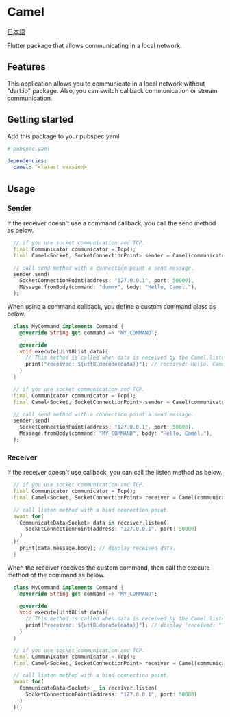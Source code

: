 # Camel
[日本語]()<br/>

Flutter package that allows communicating in a local network.

## Features
This application allows you to communicate in a local network without "dart:io" package.
Also, you can switch callback communication or stream communication.

## Getting started
Add this package to your pubspec.yaml
```yaml
# pubspec.yaml

dependencies:
  camel: ^<latest version>
```

## Usage

### Sender
If the receiver doesn't use a command callback, you call the send method as below.
```dart
  // if you use socket communication and TCP.
  final Communicator communicator = Tcp();
  final Camel<Socket, SocketConnectionPoint> sender = Camel(communicator);

  // call send method with a connection point a send message.
  sender.send(
    SocketConnectionPoint(address: "127.0.0.1", port: 50000),
    Message.fromBody(command: "dummy", body: "Hello, Camel."),
  );
```

When using a command callback, you define a custom command class as below.
```dart
  class MyCommand implements Command {
    @override String get command => "MY_COMMAND";

    @override
    void execute(Uint8List data){
      // This method is called when data is received by the Camel.listen method.
      print("received: ${utf8.decode(data)}"); // received: Hello, Camel.
    }
  }

  // if you use socket communication and TCP.
  final Communicator communicator = Tcp();
  final Camel<Socket, SocketConnectionPoint> sender = Camel(communicator);

  // call send method with a connection point a send message.
  sender.send(
    SocketConnectionPoint(address: "127.0.0.1", port: 50000),
    Message.fromBody(command: "MY_COMMAND", body: "Hello, Camel."),
  );
```

### Receiver
If the receiver doesn't use callback, you can call the listen method as below.
```dart
  // if you use socket communication and TCP.
  final Communicator communicator = Tcp();
  final Camel<Socket, SocketConnectionPoint> receiver = Camel(communicator);

  // call listen method with a bind connection point.
  await for(
    CommunicateData<Socket> data in receiver.listen(
      SocketConnectionPoint(address: "127.0.0.1", port: 50000)
    )
  ){
    print(data.message.body); // display received data.
  }
```

When the receiver receives the custom command, then call the execute method of the command as below.
```dart
  class MyCommand implements Command {
    @override String get command => "MY_COMMAND";

    @override
    void execute(Uint8List data){
      // This method is called when data is received by the Camel.listen method.
      print("received: ${utf8.decode(data)}"); // display "received: " + received data
    }
  }

  // if you use socket communication and TCP.
  final Communicator communicator = Tcp();
  final Camel<Socket, SocketConnectionPoint> receiver = Camel(communicator);

  // call listen method with a bind connection point.
  await for(
    CommunicateData<Socket> _ in receiver.listen(
      SocketConnectionPoint(address: "127.0.0.1", port: 50000)
    )
  ){}
```

